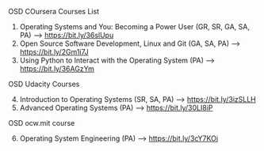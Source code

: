 OSD COursera Courses List
1) Operating Systems and You: Becoming a Power User (GR, SR, GA, SA, PA)
        --> https://bit.ly/36slUpu
2) Open Source Software Development, Linux and Git (GA, SA, PA)
        --> https://bit.ly/2Gm1i7J
3) Using Python to Interact with the Operating System (PA)
        --> https://bit.ly/36AGzYm

OSD Udacity Courses

4) Introduction to Operating Systems (SR, SA, PA)
        --> https://bit.ly/3izSLLH
5) Advanced Operating Systems (PA)
        --> https://bit.ly/30LI8iP


OSD ocw.mit course

6) Operating System Engineering (PA)
        --> https://bit.ly/3cY7KOi
